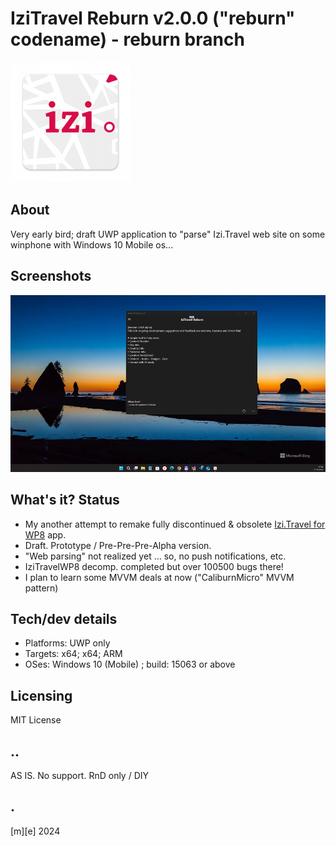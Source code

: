 # IziTravel Reburn v2.0.0 ("reburn" codename) - reburn branch
![New logo](Images/logo.png)

## About
Very early bird; draft UWP application to "parse" Izi.Travel web site on some winphone with Windows 10 Mobile os...

## Screenshots
![](Images/shot01.png)


## What's it? Status
- My another attempt to remake fully discontinued & obsolete [Izi.Travel for WP8](https://4pda.to/forum/index.php?showtopic=478458#entry23314163) app. 
- Draft. Prototype / Pre-Pre-Pre-Alpha version.
- "Web parsing" not realized yet ... so, no push notifications, etc.
- IziTravelWP8 decomp. completed but over 100500 bugs there!
- I plan to learn some MVVM deals at now ("CaliburnMicro" MVVM pattern)

## Tech/dev details
- Platforms: UWP only
- Targets: x64; x64; ARM
- OSes: Windows 10 (Mobile) ; build: 15063 or above


## Licensing
MIT License

## ..
AS IS. No support. RnD only / DIY

## .
[m][e] 2024
